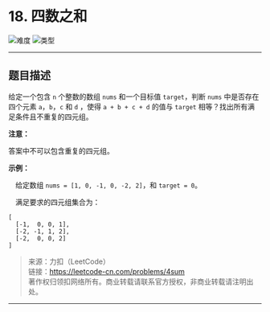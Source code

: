 # 18. 四数之和

![难度](https://img.shields.io/badge/难度-简单-5cb85c.svg?logo=leetcode&style=flat)  ![类型](https://img.shields.io/badge/类型-set/map-violet.svg?style=flat)

---

## 题目描述

给定一个包含 `n` 个整数的数组 `nums` 和一个目标值 `target`，判断 `nums` 中是否存在四个元素 `a`，`b`，`c` 和 `d` ，使得 `a + b + c + d` 的值与 `target` 相等？找出所有满足条件且不重复的四元组。

**注意：**

答案中不可以包含重复的四元组。

**示例：**

&emsp;给定数组 `nums = [1, 0, -1, 0, -2, 2]`，和 `target = 0`。

&emsp;满足要求的四元组集合为：

```
[
  [-1,  0, 0, 1],
  [-2, -1, 1, 2],
  [-2,  0, 0, 2]
]
```

> 来源：力扣（LeetCode）  
> 链接：https://leetcode-cn.com/problems/4sum  
> 著作权归领扣网络所有。商业转载请联系官方授权，非商业转载请注明出处。  

---
